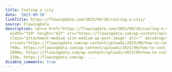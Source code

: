 ```yaml
---
title: Cooling a city
date: '2023-09-20'
linkTitle: https://flowingdata.com/2023/09/20/cooling-a-city/
source: FlowingData
description: <p><a href="https://flowingdata.com/2023/09/20/cooling-a-city/"><img
  width="750" height="627" src="https://flowingdata.com/wp-content/uploads/2023/09/how-to-cool-down-a-city-750x627.png"
  class="attachment-medium size-medium wp-post-image" alt="" decoding="async" fetchpriority="high"
  srcset="https://flowingdata.com/wp-content/uploads/2023/09/how-to-cool-down-a-city-750x627.png
  750w, https://flowingdata.com/wp-content/uploads/2023/09/how-to-cool-down-a-city-1090x911.png
  1090w, https://flowingdata.com/wp-content/uploads/2023/09/how-to-cool-down-a-city-210x176.png
  210w, https://flowingdata.com/wp- ...
disable_comments: true
---
```

<p><a href="https://flowingdata.com/2023/09/20/cooling-a-city/"><img width="750" height="627" src="https://flowingdata.com/wp-content/uploads/2023/09/how-to-cool-down-a-city-750x627.png" class="attachment-medium size-medium wp-post-image" alt="" decoding="async" fetchpriority="high" srcset="https://flowingdata.com/wp-content/uploads/2023/09/how-to-cool-down-a-city-750x627.png 750w, https://flowingdata.com/wp-content/uploads/2023/09/how-to-cool-down-a-city-1090x911.png 1090w, https://flowingdata.com/wp-content/uploads/2023/09/how-to-cool-down-a-city-210x176.png 210w, https://flowingdata.com/wp- ...
